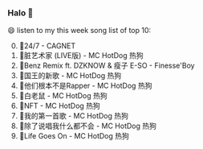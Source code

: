 

### Halo 👋

😄 listen to my this week song list of top 10:

0. 🌈24/7 - CAGNET
1. 🌈脏艺术家 (LIVE版) - MC HotDog 热狗
2. 🌈Benz Remix ft. DZKNOW & 瘦子 E-SO - Finesse'Boy
3. 🌈国王的新歌 - MC HotDog 热狗
4. 🌈他们根本不是Rapper - MC HotDog 热狗
5. 🌈白老鼠 - MC HotDog 热狗
6. 🌈NFT - MC HotDog 热狗
7. 🌈我的第一首歌 - MC HotDog 热狗
8. 🌈除了说唱我什么都不会 - MC HotDog 热狗
9. 🌈Life Goes On - MC HotDog 热狗

